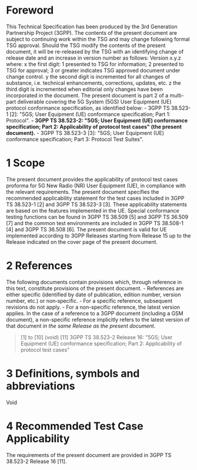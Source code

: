 # Foreword
This Technical Specification has been produced by the 3rd Generation
Partnership Project (3GPP).
The contents of the present document are subject to continuing work within the
TSG and may change following formal TSG approval. Should the TSG modify the
contents of the present document, it will be re-released by the TSG with an
identifying change of release date and an increase in version number as
follows:
Version x.y.z
where:
x the first digit:
1 presented to TSG for information;
2 presented to TSG for approval;
3 or greater indicates TSG approved document under change control.
y the second digit is incremented for all changes of substance, i.e. technical
enhancements, corrections, updates, etc.
z the third digit is incremented when editorial only changes have been
incorporated in the document.
The present document is part 2 of a multi-part deliverable covering the 5G
System (5GS) User Equipment (UE) protocol conformance specification, as
identified below:
\- 3GPP TS 38.523-1 [2]: \"5GS; User Equipment (UE) conformance specification;
Part 1: Protocol\".
**\- 3GPP TS 38.523-2: \"5GS; User Equipment (UE) conformance specification;
Part 2: Applicability of protocol test cases\" (the present document).**
\- 3GPP TS 38.523-3 [3]: \"5GS; User Equipment (UE) conformance specification;
Part 3: Protocol Test Suites\".
# 1 Scope
The present document provides the applicability of protocol test cases
proforma for 5G New Radio (NR) User Equipment (UE), in compliance with the
relevant requirements.
The present document specifies the recommended applicability statement for the
test cases included in 3GPP TS 38.523-1 [2] and 3GPP TS 38.523-3 [3]. These
applicability statements are based on the features implemented in the UE.
Special conformance testing functions can be found in 3GPP TS 38.509 [5] and
3GPP TS 36.509 [7] and the common test environments are included in 3GPP TS
38.508-1 [4] and 3GPP TS 36.508 [6].
The present document is valid for UE implemented according to 3GPP Releases
starting from Release 15 up to the Release indicated on the cover page of the
present document.
# 2 References
The following documents contain provisions which, through reference in this
text, constitute provisions of the present document.
\- References are either specific (identified by date of publication, edition
number, version number, etc.) or non‑specific.
\- For a specific reference, subsequent revisions do not apply.
\- For a non-specific reference, the latest version applies. In the case of a
reference to a 3GPP document (including a GSM document), a non-specific
reference implicitly refers to the latest version of that document _in the
same Release as the present document_.
> [1] to [10] (void)
[11] 3GPP TS 38.523-2 Release 16: \"5GS; User Equipment (UE) conformance
specification; Part 2: Applicability of protocol test cases\"
# 3 Definitions, symbols and abbreviations
Void
# 4 Recommended Test Case Applicability
The requirements of the present document are provided in 3GPP TS 38.523-2
Release 16 [11].
#